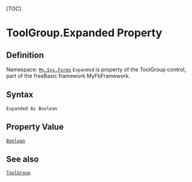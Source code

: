 [TOC]
# ToolGroup.Expanded Property

## Definition
Namespace: [`My.Sys.Forms`](My.Sys.Forms.md)
`Expanded` is property of the ToolGroup control, part of the freeBasic framework MyFbFramework.
## Syntax
```freeBasic
Expanded As Boolean
```
## Property Value
[`Boolean`]("https://www.freebasic.net/wiki/KeyPgBoolean")
## See also
[`ToolGroup`](ToolGroup.md)
